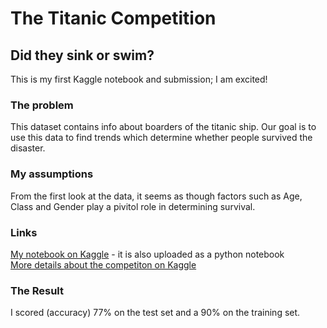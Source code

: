 # The Titanic Competition
## Did they sink or swim?
This is my first Kaggle notebook and submission; I am excited! 
### The problem
This dataset contains info about boarders of the titanic ship. Our goal is to use this data to find trends which determine whether people survived the disaster.
### My assumptions
From the first look at the data, it seems as though factors such as Age, Class and Gender play a pivitol role in determining survival.
### Links
[My notebook on Kaggle](https://www.kaggle.com/princessofpersia/titanic-competiton/) - it is also uploaded as a python notebook \
[More details about the competiton on Kaggle](https://www.kaggle.com/c/titanic)
### The Result 
I scored (accuracy) 77% on the test set and a 90% on the training set. 
